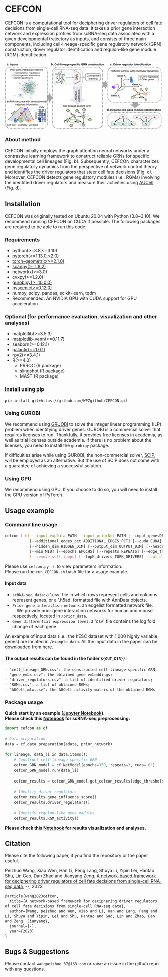 # CEFCON

CEFCON is a computational tool for deciphering driver regulators of cell fate decisions from single-cell RNA-seq data.
It takes a prior gene interaction network and expression profiles from scRNA-seq data associated with a given 
developmental trajectory as inputs, and consists of three main components, including cell-lineage-specific gene 
regulatory network (GRN) construction, driver regulator identification and regulon-like gene module (RGM) identification.

![Overview.png](https://github.com/WPZgithub/CEFCON/blob/main/Overview.png)

### About method
CEFCON initially employs the graph attention neural networks under a contrastive learning framework to construct reliable GRNs 
for specific developmental cell lineages (Fig. b). Subsequently, CEFCON characterizes gene regulatory dynamics from the perspective 
of network control theory and identifies the driver regulators that steer cell fate decisions (Fig. c). 
Moreover, CEFCON detects gene regulatory modules (i.e., RGMs) involving the identified driver regulators and measure 
their activities using [AUCell](https://github.com/aertslab/AUCell) (Fig. d). 

## Installation
CEFCON was originally tested on Ubuntu 20.04 with Python (3.8~3.10). 
We recommend running CEFCON on CUDA if possible. 
The following packages are required to be able to run this code:

### Requirements
- python(>=3.8,<=3.10)
- [pytorch(>=1.13.0,<2.0)](https://pytorch.org/get-started/locally/) 
- [torch-geometric(>=2.1.0)](https://pytorch-geometric.readthedocs.io/en/latest/notes/installation.html)
- [scanpy(>=1.8.2)](https://scanpy.readthedocs.io/en/stable/installation.html)
- networkx(>=3.0)
- cvxpy(>=1.2.0)
- [gurobipy(>=10.0.0)](https://pypi.org/project/gurobipy/)
- [pyscenic(>=0.12.0)](https://pyscenic.readthedocs.io/en/latest/installation.html)
- numpy, scipy, pandas, scikit-learn, tqdm
- Recommended: An NVIDIA GPU with CUDA support for GPU acceleration
### Optional (for performance evaluation, visualization and other analyses)
- matplotlib(>=3.5.3)
- matplotlib-venn(>=0.11.7)
- seaborn(>=0.12.1)
- [palantir(==1.0.1)](https://github.com/dpeerlab/palantir)
- rpy2(>=3.4.1)
- R(>=4.0)
  - PRROC (R package)
  - slingshot (R package)
  - MAST (R package)
### Install using pip
```
pip install git+https://github.com/WPZgithub/CEFCON.git
```

### Using GUROBI

We recommend using [GRUOBI](https://www.gurobi.com/) to solve the integer linear programming (ILP) problem when identifying driver genes.
GUROBI is a commercial solver that requires licenses to run. Thankfully, it provides free licenses in academia, as well as trial
licenses outside academia. If there is no problem about the licenses, you need to install the
`gurobipy` package.

If difficulties arise while using GUROBI, the non-commercial solver, [SCIP](https://www.scipopt.org/), will be employed as an alternative. But the use of SCIP does not come with a guarantee of achieving a successful solution.

### Using GPU

We recommend using GPU. If you choose to do so, you will need to install the GPU version of PyTorch.

## Usage example
### Command line usage
```bash
cefcon [-h] --input_expData PATH --input_priorNet PATH [--input_genesDE PATH] \
           [--additional_edges_pct ADDITIONAL_EDGES_PCT] [--cuda CUDA] [--seed SEED] \
           [--hidden_dim HIDDEN_DIM] [--output_dim OUTPUT_DIM] [--heads HEADS] [--attention {COS,AD,SD}] \
           [--miu MIU] [--epochs EPOCHS] [--repeats REPEATS] [--edge_threshold_param EDGE_THRESHOLD_PARAM] \
           [--remove_self_loops] [--topK_drivers TOPK_DRIVERS] --out_dir OUT_DIR
```
Please use `cefcon.py -h` to view parameters information. \
Please run the `run_CEFCON.sh` bash file for a usage example.

#### Input data

- `scRNA-seq data`: a '.csv' file in which rows represent cells and columns represent genes, or a '.h5ad' formatted file with AnnData objects.
- `Prior gene interaction network`: an edgelist formatted network file.\
&emsp;We provide prior gene interaction networks for human and mouse respectively, located in `/prior_data`.
- `Gene differential expression level`: a 'csv' file contains the log fold change of each gene.

An example of input data (i.e., the hESC dataset with 1,000 highly variable genes) are located in `/example_data`.
All the input data in the paper can be downloaded from [here](https://zenodo.org/record/7564872). 


#### The output results can be found in the folder `${OUT_DIR}/`:
    - "cell_lineage_GRN.csv": the constructed cell-lineage-specific GRN;
    - "gene_embs.csv": the obtained gene embeddings;
    - "driver_regulators.csv": a list of identified driver regulators;
    - "RGMs.csv": a list of obtained RGMs;
    - "AUCell_mtx.csv": the AUCell activity matrix of the obtained RGMs.

### Package usage
**Quick start by an example ([Jupyter Notebook](https://github.com/WPZgithub/CEFCON/blob/main/notebooks/run_CEFCON_nestorowa16_data.ipynb)).** \
**Please check this [Notebook](https://github.com/WPZgithub/CEFCON/blob/main/notebooks/preprocessing_nestorowa16_data.ipynb) for scRNA-seq preprocessing.**
```python
import cefcon as cf

# Data preparation
data = cf.data_preparation(adata, prior_network)

for lineage, data_li in data.items():
    # Construct cell-lineage-specific GRN
    cefcon_GRN_model = cf.NetModel(epochs=350, repeats=3, cuda='0')
    cefcon_GRN_model.run(data_li)
    
    cefcon_results = cefcon_GRN_model.get_cefcon_results(edge_threshold_avgDegree=8)
    
    # Identify dirver regulators
    cefcon_results.gene_influence_score()
    cefcon_results.driver_regulators()

    # Identify regulon-like gene modules
    cefcon_results.RGM_activity()
```
**Please check this [Notebook](https://github.com/WPZgithub/CEFCON/blob/main/notebooks/run_CEFCON_nestorowa16_data.ipynb) for results visualization and analyses.**


## Citation
Please cite the following paper, if you find the repository or the paper useful.

Peizhuo Wang, Xiao Wen, Han Li, Peng Lang, Shuya Li, Yipin Lei, Hantao Shu, Lin Gao, Dan Zhao and Jianyang Zeng, [A network-based framework for deciphering driver regulators of cell fate decisions from single-cell RNA-seq data](https://github.com/WPZgithub/CEFCON), --, 2023 

```
@article{wang2023cefcon,
  title={A network-based framework for deciphering driver regulators of cell fate decisions from single-cell RNA-seq data},
  author={Wang, peizhuo and Wen, Xiao and Li, Han and Lang, Peng and Li, Shuya and Yipin, Lei and Shu, Hantao and Gao, Lin and Zhao, Dan and Zeng, Jianyang},
  journal={-},
  year={2023}
}
```

## Bugs & Suggestions
Please contact `wangpeizhuo_37@163.com` or raise an issue in the github repo with any questions.
